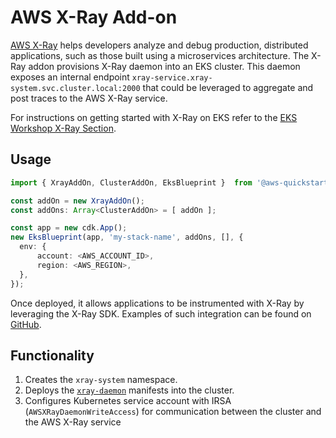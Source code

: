 # AWS X-Ray Add-on

[AWS X-Ray](https://aws.amazon.com/xray/) helps developers analyze and debug production, distributed applications, such as those built using a microservices architecture. The X-Ray addon provisions X-Ray daemon into an EKS cluster. This daemon exposes an internal endpoint `xray-service.xray-system.svc.cluster.local:2000` that could be leveraged to aggregate and post traces to the AWS X-Ray service. 

For instructions on getting started with X-Ray on EKS refer to the [EKS Workshop X-Ray Section](https://www.eksworkshop.com/intermediate/245_x-ray/).

## Usage

```typescript
import { XrayAddOn, ClusterAddOn, EksBlueprint }  from '@aws-quickstart/ssp-amazon-eks';

const addOn = new XrayAddOn();
const addOns: Array<ClusterAddOn> = [ addOn ];

const app = new cdk.App();
new EksBlueprint(app, 'my-stack-name', addOns, [], {
  env: {    
      account: <AWS_ACCOUNT_ID>,
      region: <AWS_REGION>,
  },
});
```

Once deployed, it allows applications to be instrumented with X-Ray by leveraging the X-Ray SDK.  Examples of such integration can be found on [GitHub](https://github.com/aws-samples/aws-xray-kubernetes).

## Functionality

1. Creates the `xray-system` namespace.
2. Deploys the [`xray-daemon`](https://www.eksworkshop.com/intermediate/245_x-ray/x-ray-daemon/) manifests into the cluster.
3. Configures Kubernetes service account with IRSA (`AWSXRayDaemonWriteAccess`) for communication between the cluster and the AWS X-Ray service 

